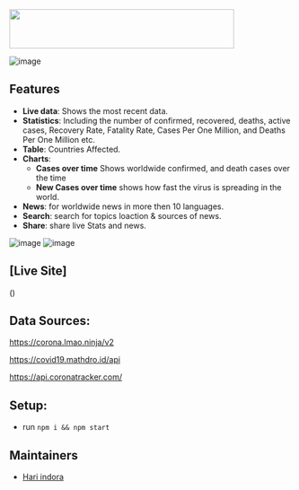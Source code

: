 <img src="https://user-images.githubusercontent.com/66863556/84572744-c3937f80-adb9-11ea-8ba0-663874215c31.png" height="70" width="400">

![image](https://user-images.githubusercontent.com/66863556/84572542-559a8880-adb8-11ea-81ab-66dae1646823.png)

## Features
* __Live data__: Shows the most recent data.
* __Statistics__: Including the number of confirmed, recovered, deaths, active cases, Recovery Rate, Fatality Rate, Cases Per One Million, and Deaths Per One Million etc.
* __Table__: Countries Affected.
* __Charts__:
   * __Cases over time__ Shows worldwide confirmed, and death cases over the time 
   * __New Cases over time__ shows how fast the virus is spreading in the world.
* __News__: for worldwide news in more then 10 languages.
* __Search__: search for topics loaction & sources of news.
* __Share__: share live Stats and news.

![image](https://user-images.githubusercontent.com/66863556/84572549-664afe80-adb8-11ea-86a6-908b6254caef.png)
![image](https://user-images.githubusercontent.com/66863556/84572554-719e2a00-adb8-11ea-96ec-965953dc6a99.png)


## [Live Site]

()

## Data Sources:

https://corona.lmao.ninja/v2

https://covid19.mathdro.id/api

https://api.coronatracker.com/

## Setup:

- run ```npm i && npm start```

## Maintainers

- [Hari indora](https://github.com/hariindora)
